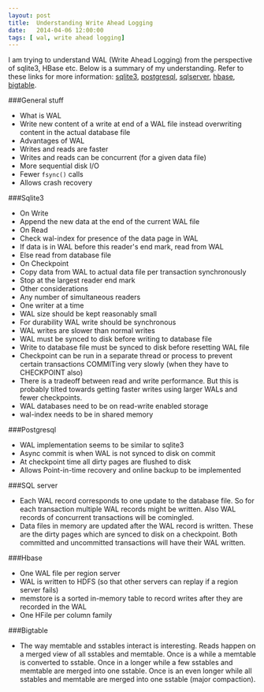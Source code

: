 ```yaml
---
layout: post
title:  Understanding Write Ahead Logging
date:   2014-04-06 12:00:00
tags: [ wal, write ahead logging]
---
```


I am trying to understand WAL (Write Ahead Logging) from the perspective of
sqlite3, HBase etc. Below is a summary of my understanding. Refer to these
links for more information: [sqlite3][sqlite3], [postgresql][postgresql],
[sqlserver][sqlserver], [hbase][hbase], [bigtable][bigtable].

###General stuff
- What is WAL
 - Write new content of a write at end of a WAL file instead overwriting
   content in the actual database file
- Advantages of WAL
 - Writes and reads are faster
 - Writes and reads can be concurrent (for a given data file)
 - More sequential disk I/O
 - Fewer `fsync()` calls
 - Allows crash recovery

###Sqlite3
- On Write
 - Append the new data at the end of the current WAL file
- On Read
 - Check wal-index for presence of the data page in WAL
 - If data is in WAL before this reader's end mark, read from WAL
 - Else read from database file
- On Checkpoint
 - Copy data from WAL to actual data file per transaction synchronously
 - Stop at the largest reader end mark
- Other considerations
 - Any number of simultaneous readers
 - One writer at a time
 - WAL size should be kept reasonably small
 - For durability WAL write should be synchronous
 - WAL writes are slower than normal writes
  - WAL must be synced to disk before writing to database file
  - Write to database file must be synced to disk before resetting WAL file
 - Checkpoint can be run in a separate thread or process to prevent certain
   transactions COMMITing very slowly (when they have to CHECKPOINT also)
 - There is a tradeoff between read and write performance. But this is probably
   tilted towards getting faster writes using larger WALs and fewer
   checkpoints. 
 - WAL databases need to be on read-write enabled storage
 - wal-index needs to be in shared memory

###Postgresql
 - WAL implementation seems to be similar to sqlite3
 - Async commit is when WAL is not synced to disk on commit
 - At checkpoint time all dirty pages are flushed to disk
 - Allows Point-in-time recovery and online backup to be implemented

###SQL server
 - Each WAL record corresponds to one update to the database file. So for each
   transaction multiple WAL records might be written. Also WAL records of
   concurrent transactions will be comingled.
 - Data files in memory are updated after the WAL record is written. These
   are the dirty pages which are synced to disk on a checkpoint. Both
   committed and uncommitted transactions will have their WAL written.

###Hbase
 - One WAL file per region server
 - WAL is written to HDFS (so that other servers can replay if a region server
   fails)
 - memstore is a sorted in-memory table to record writes after they are
   recorded in the WAL
 - One HFile per column family

###Bigtable
 - The way memtable and sstables interact is interesting. Reads happen on a
   merged view of all sstables and memtable. Once is a while a memtable is
   converted to sstable. Once in a longer while a few sstables and memtable are
   merged into one sstable. Once is an even longer while all sstables and
   memtable are merged into one sstable (major compaction).

[sqlite3]: https://www.sqlite.org/wal.html
[postgresql]: http://www.postgresql.org/docs/current/static/wal.html 
[sqlserver]: http://www.devintersection.com/updates/Randal-SQL-Logging.pdf
[hbase]: http://blog.cloudera.com/blog/2012/06/hbase-write-path/
[bigtable]: http://research.google.com/archive/bigtable.html
